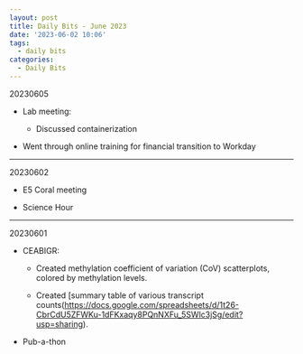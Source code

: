 ```yaml
---
layout: post
title: Daily Bits - June 2023
date: '2023-06-02 10:06'
tags: 
  - daily bits
categories: 
  - Daily Bits
---
```


20230605

- Lab meeting:

  - Discussed containerization

- Went through online training for financial transition to Workday

---

20230602

- E5 Coral meeting

- Science Hour

---

20230601

- CEABIGR:

  - Created methylation coefficient of variation (CoV) scatterplots, colored by methylation levels.

  - Created [summary table of various transcript counts(https://docs.google.com/spreadsheets/d/1t26-CbrCdU5ZFWKu-1dFKxaqy8PQnNXFu_5SWlc3jSg/edit?usp=sharing).
  
- Pub-a-thon

